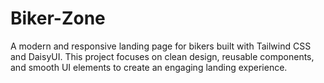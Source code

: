 # Biker-Zone
A modern and responsive landing page for bikers built with Tailwind CSS and DaisyUI. This project focuses on clean design, reusable components, and smooth UI elements to create an engaging landing experience.
